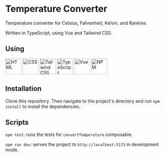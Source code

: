 # Temperature Converter
Temperature converter for Celsius, Fahrenheit, Kelvin, and Rankine.

Written in TypeScript, using Vue and Tailwind CSS.

## Using
<img height="50" src="https://github.com/user-attachments/assets/6364c31a-da0f-4ee8-a69f-f33ad1f7c921" alt="HTML" title="HTML"/>
<img height="50" src="https://github.com/user-attachments/assets/7c59f579-8108-4064-b758-5aa207f23e81" alt="CSS" title="CSS"/>
<img height="50" src="https://github.com/user-attachments/assets/7db5f8cb-145d-40b6-84fa-a23632ced92e" alt="Tailwind CSS" title="Tailwind CSS"/>
<img height="50" src="https://github.com/user-attachments/assets/262eb873-1f66-40c3-9261-c05604451284" alt="TypeScript" title="TypeScript"/>
<img height="50" src="https://github.com/user-attachments/assets/03517900-9c97-47d2-941f-3444f07f3745" alt="Vue" title="Vue"/>
<img height="50" src="https://github.com/user-attachments/assets/1f665f79-d1a3-464f-b4ac-3916b5d1a38b" alt="NPM" title="NPM"/>

## Installation
Clone this repository. Then navigate to the project's directory and run ```npm install``` to install the dependencies.

## Scripts
```npm test```: runs the tests for ```convertTemperature``` composable.

```npm run dev```: serves the project to ```http://localhost:5173``` in development mode.
